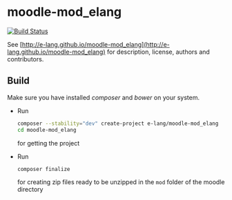 moodle-mod_elang
================

[![Build Status](https://travis-ci.org/e-lang/moodle-mod_elang.png?branch=master)](https://travis-ci.org/e-lang/moodle-mod_elang)

See [http://e-lang.github.io/moodle-mod_elang](http://e-lang.github.io/moodle-mod_elang) for description, license, authors and contributors.

Build
-----

Make sure you have installed *composer* and *bower* on your system.

* Run

    ~~~sh
    composer --stability="dev" create-project e-lang/moodle-mod_elang
    cd moodle-mod_elang
    ~~~
  for getting the project
* Run

    ~~~sh
    composer finalize
    ~~~
  for creating zip files ready to be unzipped in the `mod` folder of the moodle directory

